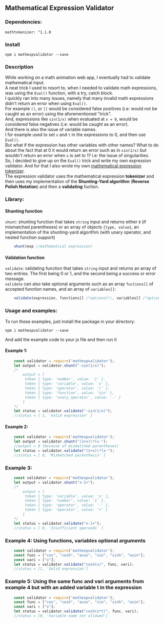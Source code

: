 ## Mathematical Expression Validator 
### Dependencies: 
	mathtokenizer: ^1.1.0

### Install 
	npm i mathexpvalidator --save

### Description

While working on a math animation web app, I eventually had to validate mathematical input.  
A neat trick I used to resort to, when I needed to validate math expressions, was using the `Eval()` function, with a try, catch block.  
I quickly ran into many issues, namely that many invalid math expressions didn't return an error when using `Eval()`.  
For example `()`, or `[]` would be considered false positives (i.e: would not be caught as an error) using the aforementioned "trick".  
And, expressions like `sin(1/x)` when evaluated at `x = 0`, would be considered false negatives (i.e: would be caught as an error).   
And there is also the issue of variable names.   
I for example used to set `x` and `t` in the expressions to 0, and then use `Eval()`.  
But what if the expression has other variables with other names? What to do about the fact that at 0 it would return an error such as in `sin(1/x)` but wouldn't return an error when `x` is set to 1?
i.e: the issue of singularities.  
So, I decided to give up on the `Eval()` trick and write my own expression validator. And for that I also wrote my own [mathematical expression tokenizer](https://github.com/ilyastouyle/mathTokenizer).  
The expression validator uses the mathematical expression **tokenizer** and then uses my implementation of the **Shunting-Yard algorithm** (__Reverse Polish Notation__) and then a **validating** fuction.  

### Library:

#### Shunting function
	
`shunt`: shunting function that takes `string` input and returns either `0` (if mismatched parentheses) or an array of objects `{type, value}`, an implementation of the shunting-yard algorithm (with unary operator, and nested function support)  

```js
	shunt(exp //mathematical expression) 
```
#### Validation function

`validate`: validating function that takes `string` input and returns an array of two entries. The first being 0 or 1, and the second being a success or error message.     
`validate` can also take optional arguments such as an array `fuctions[]` of accepted function names, and an array of `variables[]`:  

```js
	validate(expression, functions[] /*optional*/, variables[] /*optional*/)
```
### Usage and examples:
To run these examples, just install the package in your directory:

	npm i mathexpvalidator --save

And add the example code to your js file and then run it

#### Example 1:
```js
	const validator = require('mathexpvalidator');
	let output = validator.shunt("-sin(1/x)");
	/*
		output = [
		 token { type: 'number', value: '1' },
      	 token { type: 'variable', value: 'x' },
      	 token { type: 'operator', value: '/' },
      	 token { type: 'function', value: 'sin' },
      	 token { type: 'unary_operator', value: '-' }
    	]
	*/
	let status = validator.validate("-sin(1/x)");
	//status = [ 1, 'Valid expression' ]
```
#### Example 2:
```js
	const validator = require('mathexpvalidator');
	let output = validator.shunt("(1+x)\*(x-");
	//output = 0 (because of mismatched parentheses)
	let status = validator.validate("(1+x)\*(x-");
	//status = [ 0, 'Mismatched parenthesis' ]
```
### Example 3: 
```js
	const validator = require('mathexpvalidator');
	let output = validator.shunt("x-1+");
	/*
		output = [
      	 token { type: 'variable', value: 'x' },
      	 token { type: 'number', value: '1' },
		 token { type: 'operator', value: '-' },
		 token { type: 'operator', value: '+' }
    	]
	*/
	let status = validator.validate("x-1+");
	//status = [ 0, 'Insufficient operands' ]
```
### Example 4: __Using functions, variables optional arguments__
```js
	const validator = require('mathexpvalidator');
	const func = ["cos", "cosh", "acos", "sin", "sinh", "asin"];
	const vari = ["x"];
	let status = validator.validate("cosh(x)", func, vari);
	//status = [1, 'Valid expression']
```
### Example 5: Using the same func and vari arguments from example 4 but with an added variable t in the expression
```js
	const validator = require('mathexpvalidator');
	const func = ["cos", "cosh", "acos", "sin", "sinh", "asin"];
	const vari = ["x"];
	let status = validator.validate("cosh(x*t)", func, vari);
	//status = [0, 'Variable name not allowed']
```